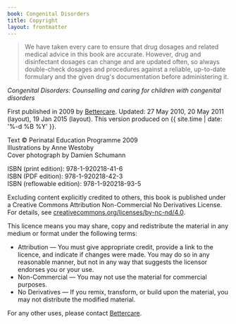 ```yaml
---
book: Congenital Disorders
title: Copyright
layout: frontmatter
---
```


> We have taken every care to ensure that drug dosages and related medical advice in this book are accurate. However, drug and disinfectant dosages can change and are updated often, so always double-check dosages and procedures against a reliable, up-to-date formulary and the given drug's documentation before administering it.

*Congenital Disorders: Counselling and caring for children with congenital disorders*

First published in 2009 by [Bettercare](http://bettercare.co.za). Updated: 27 May 2010, 20 May 2011 (layout), 19 Jan 2015 (layout). This version produced on {{ site.time | date: '%-d %B %Y' }}.

Text © Perinatal Education Programme 2009  
Illustrations by Anne Westoby  
Cover photograph by Damien Schumann

ISBN (print edition): 978-1-920218-41-6  
ISBN (PDF edition): 978-1-920218-42-3  
ISBN (reflowable edition): 978-1-920218-93-5

Excluding content explicitly credited to others, this book is published under a Creative Commons Attribution Non-Commercial No Derivatives License. For details, see [creativecommons.org/licenses/by-nc-nd/4.0](http://creativecommons.org/licenses/by-nc-nd/4.0/).

This licence means you may share, copy and redistribute the material in any medium or format under the following terms:

* Attribution — You must give appropriate credit, provide a link to the licence, and indicate if changes were made. You may do so in any reasonable manner, but not in any way that suggests the licensor endorses you or your use.
* Non-Commercial — You may not use the material for commercial purposes.
* No Derivatives — If you remix, transform, or build upon the material, you may not distribute the modified material.

For any other uses, please contact [Bettercare](http://bettercare.com).
